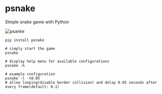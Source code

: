 # psnake

Simple snake game with Python

![psanke](https://user-images.githubusercontent.com/21236709/152809340-e8579785-cf50-41ff-81a0-eb9caaedf346.png)
~~~
pip install psnake
~~~

~~~
# simply start the game
psnake

# display help menu for available configurations
psnake -h

# example configuration
psnake -l -t0.05
# allow looping(disable border collision) and delay 0.05 seconds after every frame(default: 0.1)
~~~
